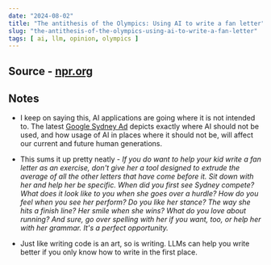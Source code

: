 ```yaml
---
date: "2024-08-02"
title: "The antithesis of the Olympics: Using AI to write a fan letter"
slug: "the-antithesis-of-the-olympics-using-ai-to-write-a-fan-letter"
tags: [ ai, llm, opinion, olympics ]
---
```




## Source - [npr.org][1]

## Notes
* I keep on saying this, AI applications are going where it is not intended to. The latest [Google Sydney Ad][2] depicts exactly where AI should not be used, and how usage of AI in places where it should not be, will affect our current and future human generations.
* This sums it up pretty neatly - _If you do want to help your kid write a fan letter as an exercise, don't give her a tool designed to extrude the average of all the other letters that have come before it. Sit down with her and help her be specific. When did you first see Sydney compete? What does it look like to you when she goes over a hurdle? How do you feel when you see her perform? Do you like her stance? The way she hits a finish line? Her smile when she wins? What do you love about running? And sure, go over spelling with her if you want, too, or help her with her grammar. It's a perfect opportunity._
* Just like writing code is an art, so is writing. LLMs can help you write better if you only know how to write in the first place.



  [1]: https://www.npr.org/2024/07/30/nx-s1-5056201/google-olympics-ai-ad
  [2]: https://www.youtube.com/watch?v=NgtHJKn0Mck

